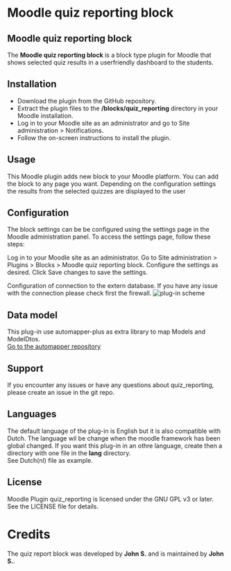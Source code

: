 # Moodle quiz reporting block

## Moodle quiz reporting block
The <strong>Moodle quiz reporting block</strong> is a block type plugin for Moodle that shows selected quiz results in a userfriendly dashboard to the students.

## Installation
- Download the plugin from the GitHub repository.
- Extract the plugin files to the <strong>/blocks/quiz_reporting</strong> directory in your Moodle installation.
- Log in to your Moodle site as an administrator and go to Site administration > Notifications.
- Follow the on-screen instructions to install the plugin.

## Usage
This Moodle plugin adds new block to your Moodle platform. You can add the block to any page you want. Depending on the configuration settings the results from the selected quizzes are displayed to the user

## Configuration
The block settings can be be configured using the settings page in the Moodle administration panel. To access the settings page, follow these steps:

Log in to your Moodle site as an administrator.
Go to Site administration > Plugins > Blocks > Moodle quiz reporting block.
Configure the settings as desired.
Click Save changes to save the settings.

Configuration of connection to the extern database. If you have any issue with the connection please check first the firewall. 
 ![plug-in scheme](./docs/img/quiz_reporting_settings.png)

## Data model
This plug-in use automapper-plus as extra library to map Models and ModelDtos.
<br>
[Go to the automapper repository](https://github.com/mark-gerarts/automapper-plus)

## Support
If you encounter any issues or have any questions about quiz_reporting, please create an issue in the git repo.

## Languages
The default language of the plug-in is English but it is also compatible with Dutch. The language wil be change when the moodle framework has been global changed.
If you want this plug-in in an othre language, create then a directory with one file in the <strong>lang</strong> directory.
<br>
See Dutch(nl) file as example.

## License
Moodle Plugin quiz_reporting is licensed under the GNU GPL v3 or later. See the LICENSE file for details.

# Credits
The quiz report block was developed by <strong>John S.</strong> and is maintained by <strong>John S.</strong>.
